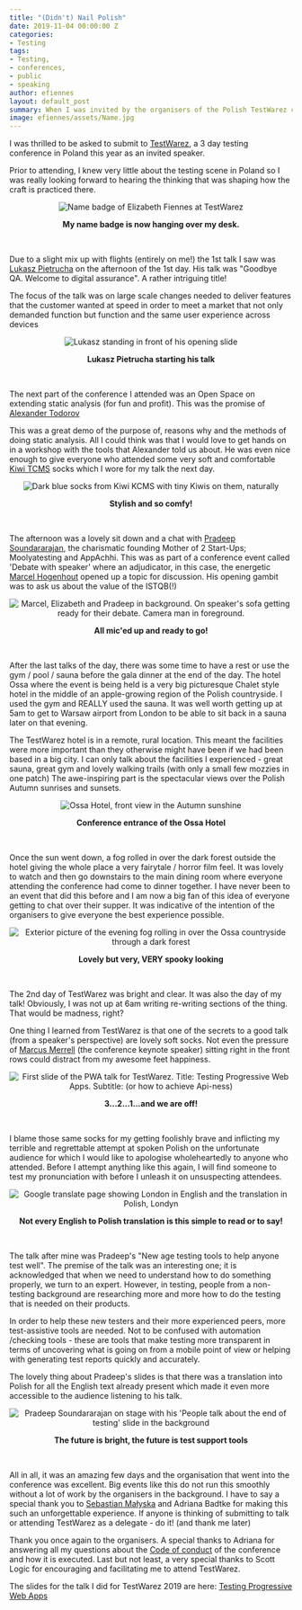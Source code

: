 ```yaml
---
title: "(Didn't) Nail Polish"
date: 2019-11-04 00:00:00 Z
categories:
- Testing
tags:
- Testing,
- conferences,
- public
- speaking
author: efiennes
layout: default_post
summary: When I was invited by the organisers of the Polish TestWarez conference to speak at their event, I had no idea what to expect. I've never visited Poland and had no idea of the testing scene there. However, being someone who loves meeting new people and going new places, I decided to say yes and worry about the detail once I got there. This is the account of my experience.
image: efiennes/assets/Name.jpg
---
```


<p>I was thrilled to be asked to submit to <a href="https://2019.TestWarez.pl/" target="_blank">TestWarez</a>, a 3 day testing conference in Poland this year as an invited speaker.</p>

<p>Prior to attending, I knew very little about the testing scene in Poland so I was really looking forward to hearing the thinking that was shaping how the craft is practiced there.</p>

<p style="text-align:center;"><img src="{{site.baseurl}}/efiennes/assets/Name.jpg" alt="Name badge of Elizabeth Fiennes at TestWarez"></p>
<p style="text-align:center;"><b>My name badge is now hanging over my desk.</b></p>
<br>

<p>Due to a slight mix up with flights (entirely on me!) the 1st talk I saw was <a href="https://twitter.com/lpietrucha" target="_blank">Lukasz Pietrucha</a> on the afternoon of the 1st day. His talk was "Goodbye QA. Welcome to digital assurance". A rather intriguing title!</p>

<p>The focus of the talk was on large scale changes needed to deliver features that the customer wanted at speed in order to meet a market that not only demanded function but function and the same user experience across devices</p>

<p style="text-align:center;"><img src="{{site.baseurl}}/efiennes/assets/Lukasz.jpg" alt="Lukasz standing in front of his opening slide"></p>
<p style="text-align:center;"><b>Lukasz Pietrucha starting his talk</b></p>
<br>

<p>The next part of the conference I attended was an Open Space on extending static analysis (for fun and profit). This was the promise of <a href="https://twitter.com/atodorov_" target="_blank">Alexander Todorov</a> </p>

<p>This was a great demo of the purpose of, reasons why and the methods of doing static analysis. All I could think was that I would love to get hands on in a workshop with the tools that Alexander told us about. He was even nice enough to give everyone who attended some very soft and comfortable <a href="https://kiwitcms.org/" target="_blank">Kiwi TCMS</a> socks which I wore for my talk the next day.<p> 

<p style="text-align:center;"><img src="{{site.baseurl}}/efiennes/assets/Socks.jpg" alt="Dark blue socks from Kiwi KCMS with tiny Kiwis on them, naturally"></p>
<p style="text-align:center;"><b>Stylish and so comfy!</b></p>
<br>

<p>The afternoon was a lovely sit down and a chat with <a href="https://twitter.com/testertested" target="_blank">Pradeep Soundararajan</a>, the charismatic founding Mother of 2 Start-Ups; Moolyatesting and AppAchhi. This was as part of a conference event called 'Debate with speaker' where an adjudicator, in this case, the energetic <a href="https://twitter.com/marcelhogenhout" target="_blank">Marcel Hogenhout</a> opened up a topic for discussion. His opening gambit was to ask us about the value of the ISTQB(!)</p> 

<p style="text-align:center;"><img src="{{site.baseurl}}/efiennes/assets/Debate1.jpg" alt="Marcel, Elizabeth and Pradeep in background. On speaker's sofa getting ready for their debate. Camera man in foreground."></p>
<p style="text-align:center;"><b>All mic'ed up and ready to go!</b></p>
<br>

<p>After the last talks of the day, there was some time to have a rest or use the gym / pool / sauna before the gala dinner at the end of the day. The hotel Ossa where the event is being held is a very big picturesque Chalet style hotel in the middle of an apple-growing region of the Polish countryside. I used the gym and REALLY used the sauna. It was well worth getting up at 5am to get to Warsaw airport from London to be able to sit back in a sauna later on that evening.</p> 

<p>The TestWarez hotel is in a remote, rural location. This meant the facilities were more important than they otherwise might have been if we had been based in a big city. I can only talk about the facilities I experienced - great sauna, great gym and lovely walking trails (with only a small few mozzies in one patch) The awe-inspiring part is the spectacular views over the Polish Autumn sunrises and sunsets.</p> 

<p style="text-align:center;"><img src="{{site.baseurl}}/efiennes/assets/Hotel.JPG" alt="Ossa Hotel, front view in the Autumn sunshine"></p>
<p style="text-align:center;"><b>Conference entrance of the Ossa Hotel</b></p>
<br>

<p>Once the sun went down, a fog rolled in over the dark forest outside the hotel giving the whole place a very fairytale / horror film feel. It was lovely to watch and then go downstairs to the main dining room where everyone attending the conference had come to dinner together. I have never been to an event that did this before and I am now a big fan of this idea of everyone getting to chat over their supper. It was indicative of the intention of the organisers to give everyone the best experience possible.</p> 

<p style="text-align:center;"><img src="{{site.baseurl}}/efiennes/assets/Fog.jpg" alt="Exterior picture of the evening fog rolling in over the Ossa countryside through a dark forest"></p>
<p style="text-align:center;"><b>Lovely but very, VERY spooky looking</b></p>
<br>

<p>The 2nd day of TestWarez was bright and clear. It was also the day of my talk! Obviously, I was not up at 6am writing re-writing sections of the thing. That would be madness, right?</p>
  
<p>One thing I learned from TestWarez is that one of the secrets to a good talk (from a speaker's perspective) are lovely soft socks. Not even the pressure of <a href="https://twitter.com/mmerrell" target="_blank">Marcus Merrell</a> (the conference keynote speaker) sitting right in the front rows could distract from my awesome feet happiness.</p>

<p style="text-align:center;"><img src="{{site.baseurl}}/efiennes/assets/PWAs.jpg" alt="First slide of the PWA talk for TestWarez. Title: Testing Progressive Web Apps. Subtitle: (or how to achieve Api-ness)"></p>
<p style="text-align:center;"><b>3...2...1...and we are off!</b></p>
<br>

<p>I blame those same socks for my getting foolishly brave and inflicting my terrible and regrettable attempt at spoken Polish on the unfortunate audience for which I would like to apologise wholeheartedly to anyone who attended. Before I attempt anything like this again, I will find someone to test my pronunciation with before I unleash it on unsuspecting attendees.</p> 

<p style="text-align:center;"><img src="{{site.baseurl}}/efiennes/assets/London.jpg" alt="Google translate page showing London in English and the translation in Polish, Londyn "></p>
<p style="text-align:center;"><b>Not every English to Polish translation is this simple to read or to say!</b></p>
<br>

<p>The talk after mine was Pradeep's "New age testing tools to help anyone test well". The premise of the talk was an interesting one; it is acknowledged that when we need to understand how to do something properly, we turn to an expert. However, in testing, people from a non-testing background are researching more and more how to do the testing that is needed on their products.</p>
  
<p>In order to help these new testers and their more experienced peers, more test-assistive tools are needed. Not to be confused with automation /checking tools - these are tools that make testing more transparent in terms of uncovering what is going on from a mobile point of view or helping with generating test reports quickly and accurately.</p>

<p>The lovely thing about Pradeep's slides is that there was a translation into Polish for all the English text already present which made it even more accessible to the audience listening to his talk.</p>

<p style="text-align:center;"><img src="{{site.baseurl}}/efiennes/assets/Pradeep.jpg" alt="Pradeep Soundararajan on stage with his 'People talk about the end of testing' slide in the background"></p>
<p style="text-align:center;"><b>The future is bright, the future is test support tools</b></p>
<br>

<p>All in all, it was an amazing few days and the organisation that went into the conference was excellent. Big events like this do not run this smoothly without a lot of work by the organisers in the background. I have to say a special thank you to <a href="hhttps://twitter.com/_Seba__" target="_blank">Sebastian Małyska</a> and Adriana Badtke for making this such an unforgettable experience. If anyone is thinking of submitting to talk or attending TestWarez as a delegate - do it! (and thank me later)</p>

<p>Thank you once again to the organisers. A special thanks to Adriana for answering all my questions about the <a href="https://2019.testwarez.pl/conference-code-of-conduct/" target="_blank">Code of conduct</a> of the conference and how it is executed. Last but not least, a very special thanks to Scott Logic for encouraging and facilitating me to attend TestWarez.</p>

The slides for the talk I did for TestWarez 2019 are here: <a href="https://www.slideshare.net/secret/Azbid9SAumWHkf/" target="_blank">Testing Progressive Web Apps</a> 
